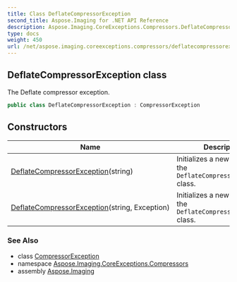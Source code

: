 ```yaml
---
title: Class DeflateCompressorException
second_title: Aspose.Imaging for .NET API Reference
description: Aspose.Imaging.CoreExceptions.Compressors.DeflateCompressorException class. The Deflate compressor exception
type: docs
weight: 450
url: /net/aspose.imaging.coreexceptions.compressors/deflatecompressorexception/
---
```

## DeflateCompressorException class

The Deflate compressor exception.

```csharp
public class DeflateCompressorException : CompressorException
```

## Constructors

| Name | Description |
| --- | --- |
| [DeflateCompressorException](deflatecompressorexception/#constructor)(string) | Initializes a new instance of the `DeflateCompressorException` class. |
| [DeflateCompressorException](deflatecompressorexception/#constructor_1)(string, Exception) | Initializes a new instance of the `DeflateCompressorException` class. |

### See Also

* class [CompressorException](../../aspose.imaging.coreexceptions/compressorexception/)
* namespace [Aspose.Imaging.CoreExceptions.Compressors](../../aspose.imaging.coreexceptions.compressors/)
* assembly [Aspose.Imaging](../../)


